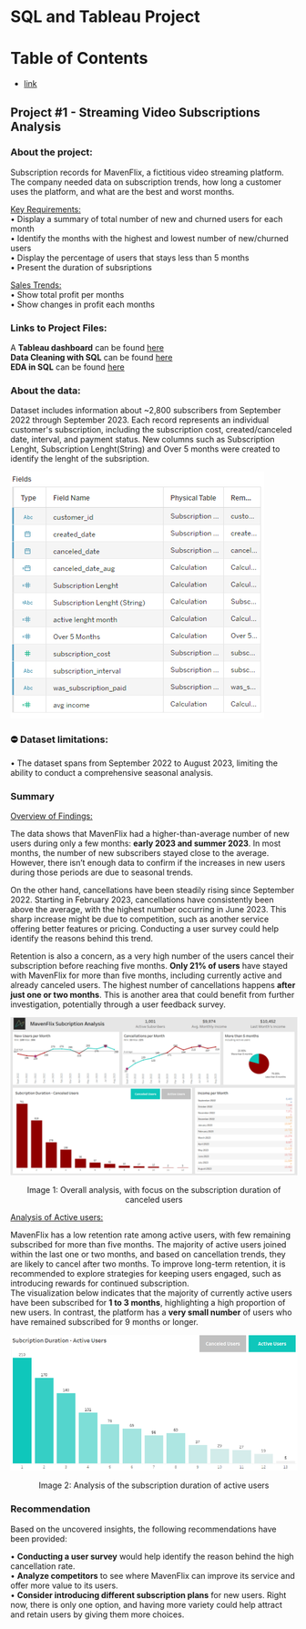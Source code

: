# **SQL and Tableau Project**

# Table of Contents
- [link](about-the-data)

## **Project #1 - Streaming Video Subscriptions Analysis**

### **About the project:** 

Subscription records for MavenFlix, a fictitious video streaming platform. The company needed data on subscription trends, how long a customer uses the platform, and what are the best and worst months. 


<ins>Key Requirements:</ins><br/>
• Display a summary of total number of new and churned users for each month<br/>
• Identify the months with the highest and lowest number of new/churned users<br/>
• Display the percentage of users that stays less than 5 months<br/>
• Present the duration of subsriptions<br/>

<ins>Sales Trends:</ins><br/>
• Show total profit per months<br/>
• Show changes in profit each months<br/>

### **Links to Project Files:**

A **Tableau dashboard** can be found [here](https://public.tableau.com/app/profile/boglarka.toth3838/viz/mavenflix_modified/Analysis-Canceled?publish=yes)<br/>
**Data Cleaning with SQL** can be found [here](MavenFlix_Analysis/mavenflix_data_cleaning_sql)<br/>
**EDA in SQL** can be found [here](MavenFlix_Analysis/mavenflix_analysis_sql)

### **About the data:** 

Dataset includes information about ~2,800 subscribers from September 2022 through September 2023. Each record represents an individual customer's subscription, including the subscription cost, created/canceled date, interval, and payment status. New columns such as Subscription Lenght, Subscription Lenght(String) and Over 5 months were created to identify the lenght of the subsription. 

![data types](images/tableau_data_mavenflix.PNG)

### ⛔ Dataset limitations:

• The dataset spans from September 2022 to August 2023, limiting the ability to conduct a comprehensive seasonal analysis.

### **Summary**

<ins>Overview of Findings:</ins>

The data shows that MavenFlix had a higher-than-average number of new users during only a few months: **early 2023 and summer 2023**. In most months, the number of new subscribers stayed close to the average. However, there isn’t enough data to confirm if the increases in new users during those periods are due to seasonal trends.

On the other hand, cancellations have been steadily rising since September 2022. Starting in February 2023, cancellations have consistently been above the average, with the highest number occurring in June 2023. This sharp increase might be due to competition, such as another service offering better features or pricing. Conducting a user survey could help identify the reasons behind this trend.

Retention is also a concern, as a very high number of the users cancel their subscription before reaching five months. **Only 21% of users** have stayed with MavenFlix for more than five months, including currently active and already canceled users. The highest number of cancellations happens **after just one or two months**. This is another area that could benefit from further investigation, potentially through a user feedback survey.

![dashboard](images/mavenflix_dashboard_canceled1.PNG)
<p align="center">
Image 1: Overall analysis, with focus on the subscription duration of canceled users
</p>

<ins>Analysis of Active users:</ins>

MavenFlix has a low retention rate among active users, with few remaining subscribed for more than five months. The majority of active users joined within the last one or two months, and based on cancellation trends, they are likely to cancel after two months. To improve long-term retention, it is recommended to explore strategies for keeping users engaged, such as introducing rewards for continued subscription.<br/>
The visualization below indicates that the majority of currently active users have been subscribed for **1 to 3 months**, highlighting a high proportion of new users. In contrast, the platform has a **very small number** of users who have remained subscribed for 9 months or longer.

![active](images/mavenflix_dashboard_active.PNG)
<p align="center">
Image 2: Analysis of the subscription duration of active users
</p>

### **Recommendation**

Based on the uncovered insights, the following recommendations have been provided:

• **Conducting a user survey** would help identify the reason behind the high cancellation rate.<br/>
• **Analyze competitors** to see where MavenFlix can improve its service and offer more value to its users.<br/>
• **Consider introducing different subscription plans** for new users. Right now, there is only one option, and having more variety could help attract and retain users by giving them more choices.<br/>
